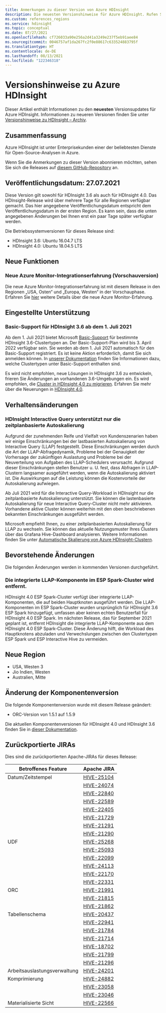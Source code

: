 ```yaml
---
title: Anmerkungen zu dieser Version von Azure HDInsight
description: Die neuesten Versionshinweise für Azure HDInsight. Rufen Sie Tipps zur Entwicklung und Details für Hadoop, Spark, Hive und mehr ab.
ms.custom: references_regions
ms.service: hdinsight
ms.topic: conceptual
ms.date: 07/27/2021
ms.openlocfilehash: cf726033a90e256a2d41a3249e237f5eb91aee84
ms.sourcegitcommit: 0046757af1da267fc2f0e88617c633524883795f
ms.translationtype: HT
ms.contentlocale: de-DE
ms.lasthandoff: 08/13/2021
ms.locfileid: "122346318"
---
```

# <a name="azure-hdinsight-release-notes"></a>Versionshinweise zu Azure HDInsight

Dieser Artikel enthält Informationen zu den **neuesten** Versionsupdates für Azure HDInsight. Informationen zu neueren Versionen finden Sie unter [Versionshinweise zu HDInsight – Archiv](hdinsight-release-notes-archive.md).

## <a name="summary"></a>Zusammenfassung

Azure HDInsight ist unter Enterprisekunden einer der beliebtesten Dienste für Open-Source-Analysen in Azure.

Wenn Sie die Anmerkungen zu dieser Version abonnieren möchten, sehen Sie sich die Releases auf [diesem GitHub-Repository](https://github.com/hdinsight/release-notes/releases) an.

## <a name="release-date-07272021"></a>Veröffentlichungsdatum: 27.07.2021

Diese Version gilt sowohl für HDInsight 3.6 als auch für HDInsight 4.0. Das HDInsight-Release wird über mehrere Tage für alle Regionen verfügbar gemacht. Das hier angegebene Veröffentlichungsdatum entspricht dem Veröffentlichungsdatum in der ersten Region. Es kann sein, dass die unten angegebenen Änderungen bei Ihnen erst ein paar Tage später verfügbar werden.

Die Betriebssystemversionen für dieses Release sind:
- HDInsight 3.6: Ubuntu 16.04.7 LTS
- HDInsight 4.0: Ubuntu 18.04.5 LTS

## <a name="new-features"></a>Neue Funktionen
### <a name="new-azure-monitor-integration-experience-preview"></a>Neue Azure Monitor-Integrationserfahrung (Vorschauversion)
Die neue Azure Monitor-Integrationserfahrung ist mit diesem Release in den Regionen „USA, Osten“ und „Europa, Westen“ in der Vorschauphase. Erfahren Sie [hier](./log-analytics-migration.md#migrate-to-the-new-azure-monitor-integration) weitere Details über die neue Azure Monitor-Erfahrung.

## <a name="deprecation"></a>Eingestellte Unterstützung
### <a name="basic-support-for-hdinsight-36-starting-july-1-2021"></a>Basic-Support für HDInsight 3.6 ab dem 1. Juli 2021
Ab dem 1. Juli 2021 bietet Microsoft [Basic-Support](hdinsight-component-versioning.md#support-options-for-hdinsight-versions) für bestimmte HDInsight 3.6-Clustertypen an. Der Basic-Support-Plan wird bis 3. April 2022 verfügbar sein. Sie werden ab dem 1. Juli 2021 automatisch für den Basic-Support registriert. Es ist keine Aktion erforderlich, damit Sie sich anmelden können. In [unserer Dokumentation](hdinsight-36-component-versioning.md) finden Sie Informationen dazu, welche Clustertypen unter Basic-Support enthalten sind. 

Es wird nicht empfohlen, neue Lösungen in HDInsight 3.6 zu entwickeln, frieren Sie Änderungen an vorhandenen 3.6-Umgebungen ein. Es wird empfohlen, die [Cluster in HDInsight 4.0 zu migrieren](hdinsight-version-release.md#how-to-upgrade-to-hdinsight-40). Erfahren Sie mehr über die Neuerungen in [HDInsight 4.0](hdinsight-version-release.md#whats-new-in-hdinsight-40).

## <a name="behavior-changes"></a>Verhaltensänderungen
### <a name="hdinsight-interactive-query-only-supports-schedule-based-autoscale"></a>HDInsight Interactive Query unterstützt nur die zeitplanbasierte Autoskalierung
Aufgrund der zunehmenden Reife und Vielfalt von Kundenszenarien haben wir einige Einschränkungen bei der lastbasierten Autoskalierung von Interactive Query (LLAP) festgestellt. Diese Einschränkungen werden durch die Art der LLAP-Abfragedynamik, Probleme bei der Genauigkeit der Vorhersage der zukünftigen Auslastung und Probleme bei der Neuverteilung von Aufgaben des LLAP-Schedulers verursacht. Aufgrund dieser Einschränkungen stellen Benutzer u. U. fest, dass Abfragen in LLAP-Clustern langsamer ausgeführt werden, wenn die Autoskalierung aktiviert ist. Die Auswirkungen auf die Leistung können die Kostenvorteile der Autoskalierung aufwiegen.

Ab Juli 2021 wird für die Interactive Query-Workload in HDInsight nur die zeitplanbasierte Autoskalierung unterstützt. Sie können die lastenbasierte Autoskalierung für neue Interactive Query-Cluster nicht mehr aktivieren. Vorhandene aktive Cluster können weiterhin mit den oben beschriebenen bekannten Einschränkungen ausgeführt werden. 

Microsoft empfiehlt Ihnen, zu einer zeitplanbasierten Autoskalierung für LLAP zu wechseln.  Sie können das aktuelle Nutzungsmuster Ihres Clusters über das Grafana Hive-Dashboard analysieren. Weitere Informationen finden Sie unter [Automatische Skalierung von Azure HDInsight-Clustern](hdinsight-autoscale-clusters.md). 

## <a name="upcoming-changes"></a>Bevorstehende Änderungen
Die folgenden Änderungen werden in kommenden Versionen durchgeführt.

### <a name="built-in-llap-component-in-esp-spark-cluster-will-be-removed"></a>Die integrierte LLAP-Komponente im ESP Spark-Cluster wird entfernt.
HDInsight 4.0 ESP Spark-Cluster verfügt über integrierte LLAP-Komponenten, die auf beiden Hauptknoten ausgeführt werden. Die LLAP-Komponenten im ESP Spark-Cluster wurden ursprünglich für HDInsight 3.6 ESP Spark hinzugefügt, umfassen aber keinen echten Benutzerfall für HDInsight 4.0 ESP Spark. Im nächsten Release, das für September 2021 geplant ist, entfernt HDInsight die integrierte LLAP-Komponente aus dem HDInsight 4.0 ESP Spark-Cluster. Diese Änderung hilft, die Workload des Hauptknotens abzuladen und Verwechslungen zwischen den Clustertypen ESP Spark und ESP Interactive Hive zu vermeiden.

## <a name="new-region"></a>Neue Region
- USA, Westen 3
- Jio Indien, Westen
- Australien, Mitte

## <a name="component-version-change"></a>Änderung der Komponentenversion
Die folgende Komponentenversion wurde mit diesem Release geändert:
- ORC-Version von 1.5.1 auf 1.5.9

Die aktuellen Komponentenversionen für HDInsight 4.0 und HDInsight 3.6 finden Sie in [dieser Dokumentation](./hdinsight-component-versioning.md).

## <a name="back-ported-jiras"></a>Zurückportierte JIRAs
Dies sind die zurückportierten Apache-JIRAs für dieses Release:

| Betroffenes Feature    |   Apache JIRA                                                      |
|---------------------|--------------------------------------------------------------------|
| Datum/Zeitstempel    | [HIVE-25104](https://issues.apache.org/jira/browse/HIVE-25104)     |
|                     | [HIVE-24074](https://issues.apache.org/jira/browse/HIVE-24074)     |
|                     | [HIVE-22840](https://issues.apache.org/jira/browse/HIVE-22840)     |
|                     | [HIVE-22589](https://issues.apache.org/jira/browse/HIVE-22589)     |
|                     | [HIVE-22405](https://issues.apache.org/jira/browse/HIVE-22405)     |
|                     | [HIVE-21729](https://issues.apache.org/jira/browse/HIVE-21729)     |
|                     | [HIVE-21291](https://issues.apache.org/jira/browse/HIVE-21291)     |
|                     | [HIVE-21290](https://issues.apache.org/jira/browse/HIVE-21290)     |
| UDF                 | [HIVE-25268](https://issues.apache.org/jira/browse/HIVE-25268)     |
|                     | [HIVE-25093](https://issues.apache.org/jira/browse/HIVE-25093)     |
|                     | [HIVE-22099](https://issues.apache.org/jira/browse/HIVE-22099)     |
|                     | [HIVE-24113](https://issues.apache.org/jira/browse/HIVE-24113)     |
|                     | [HIVE-22170](https://issues.apache.org/jira/browse/HIVE-22170)     |
|                     | [HIVE-22331](https://issues.apache.org/jira/browse/HIVE-22331)     |
| ORC                 | [HIVE-21991](https://issues.apache.org/jira/browse/HIVE-21991)     |
|                     | [HIVE-21815](https://issues.apache.org/jira/browse/HIVE-21815)     |
|                     | [HIVE-21862](https://issues.apache.org/jira/browse/HIVE-21862)     |
| Tabellenschema        | [HIVE-20437](https://issues.apache.org/jira/browse/HIVE-20437)     |
|                     | [HIVE-22941](https://issues.apache.org/jira/browse/HIVE-22941)     |
|                     | [HIVE-21784](https://issues.apache.org/jira/browse/HIVE-21784)     |
|                     | [HIVE-21714](https://issues.apache.org/jira/browse/HIVE-21714)     |
|                     | [HIVE-18702](https://issues.apache.org/jira/browse/HIVE-18702)     |
|                     | [HIVE-21799](https://issues.apache.org/jira/browse/HIVE-21799)     |
|                     | [HIVE-21296](https://issues.apache.org/jira/browse/HIVE-21296)     |
| Arbeitsauslastungsverwaltung | [HIVE-24201](https://issues.apache.org/jira/browse/HIVE-24201)     |
| Komprimierung          | [HIVE-24882](https://issues.apache.org/jira/browse/HIVE-24882)     |
|                     | [HIVE-23058](https://issues.apache.org/jira/browse/HIVE-23058)     |
|                     | [HIVE-23046](https://issues.apache.org/jira/browse/HIVE-23046)     |
| Materialisierte Sicht   | [HIVE-22566](https://issues.apache.org/jira/browse/HIVE-22566)     |